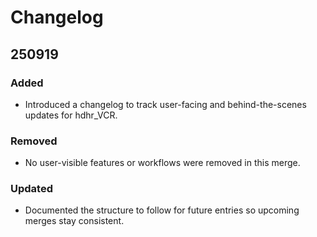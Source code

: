 # Changelog

## 250919

### Added
- Introduced a changelog to track user-facing and behind-the-scenes updates for hdhr_VCR.

### Removed
- No user-visible features or workflows were removed in this merge.

### Updated
- Documented the structure to follow for future entries so upcoming merges stay consistent.
